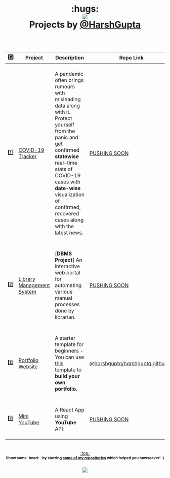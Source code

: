 <h1 align="center">:hugs:<br>
  <a href="https://github.com/hqrshguptq"><img src="https://awesome.re/badge.svg"/></a> <br>Projects by <a href="https://github.com/hqrshguptq">@HarshGupta</a>
</h1>
<br><br>

| :hash: | Project | Description | Repo Link |
|:--------:|---------|-------------|-----------|
| :one: | [COVID-19 Tracker](https://updatingsoon) |  <br>A pandemic often brings rumours with misleading data along with it. Protect yourself from the panic and get confirmed **statewise** real-time stats of COVID-19 cases with **date-wise** visualization of confirmed, recovered cases along with the latest news. <br><br> | [PUSHING SOON](https://github.com/hqrshguptq/404)  |
| :two: | [Library Management System](https:updatingsoon) | <br>[**DBMS Project**] An interactive web portal for automating various manual processes done by librarian.<br><br> | [PUSHING SOON](https://github.com/hqrshguptq/404) |
| :three: | [Portfolio Website](https://github.com/hqrshguptq/hqrshguptq.github.io) | <br>A starter template for beginners - You can use [this](https://github.com/hqrshguptq/hqrshguptq.github.io) template to **build your own portfolio.** <br><br>| [@hqrshguptq/hqrshguptq.github.io](https://github.com/hqrshguptq/hqrshguptq.github.io) |
| :four: | [Mini YouTube](https://updatingsoon/) | <br>A React App using **YouTube** API<br><br> | [PUSHING SOON](https://github.com/hqrshguptq/404)


<p align="center"><br><a href="#hugs---projects-by-harshgupta">:top:</a><br><sup><strong>Show some&nbsp;:heart:&nbsp; &nbsp;by starring <a href="https://github.com/hqrshguptq?tab=repositories">some of my repositories</a> which helped you howsoever! :)<strong></sup><br><br><a href="https://twitter.com/hqrshguptq"> </a> <a href="https://github.com/hqrshguptq/"><img src="https://img.shields.io/github/followers/hqrshguptq.svg?label=Follow%20@hqrshguptq&style=social"> </a><br></p>
